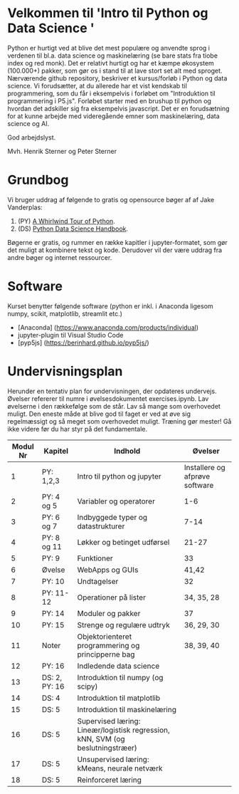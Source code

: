 # Velkommen til 'Intro til Python og Data Science '
Python er hurtigt ved at blive det mest populære og anvendte sprog i verdenen til bl.a. data science og maskinelæring (se bare stats fra tiobe index og red monk). Det er relativt hurtigt og har et kæmpe økosystem (100.000+) pakker, som gør os i stand til at lave stort set alt med sproget. 
Nærværende github repository, beskriver et kursus/forløb i Python og data science. Vi forudsætter, at du allerede har et vist kendskab til programmering, som du får i eksempelvis i forløbet om "Introduktion til programmering i P5.js".
Forløbet starter med en brushup til python og hvordan det adskiller sig fra eksempelvis javascript. Det er en forudsætning for at kunne arbejde med videregående emner som maskinelæring, data science og AI. 

God arbejdslyst.

Mvh.
Henrik Sterner og Peter Sterner

# Grundbog
Vi bruger uddrag af følgende to gratis og opensource bøger af af Jake Vanderplas: 
1. (PY) [A Whirlwind Tour of Python](https://jakevdp.github.io/WhirlwindTourOfPython/). 
2. (DS) [Python Data Science Handbook](https://jakevdp.github.io/PythonDataScienceHandbook/).

Bøgerne er gratis, og rummer en række kapitler i jupyter-formatet, som gør det muligt at kombinere tekst og kode. Derudover vil der være uddrag fra andre bøger og internet ressourcer.

# Software
Kurset benytter følgende software (python er inkl. i Anaconda ligesom numpy, scikit, matplotlib, streamlit etc.) 
- [Anaconda] (https://www.anaconda.com/products/individual) 
- jupyter-plugin til Visual Studio Code
- [pyp5js] (https://berinhard.github.io/pyp5js/)


# Undervisningsplan
Herunder en tentativ plan for undervisningen, der opdateres undervejs. Øvelser refererer til numre i øvelsesdokumentet exercises.ipynb. Lav øvelserne i den rækkefølge som de står. Lav så mange som overhovedet muligt. Den eneste måde at blive god til faget er ved at øve sig regelmæssigt og så meget som overhovedet muligt. Træning gør mester! Gå ikke videre før du har styr på det fundamentale.

Modul Nr       | Kapitel     | Indhold                     | Øvelser     |
----------- | ----------- | ----------------------------| ----------- |
1          | PY: 1,2,3       | Intro til python og jupyter |   Installere og afprøve software         |
2 | PY: 4 og 5 | Variabler og operatorer  | 1-6 |
3 | PY: 6 og 7 | Indbyggede typer og datastrukturer | 7-14 |
4 | PY: 8 og 11 | Løkker og betinget udførsel | 21-27|
5 | PY: 9 | Funktioner | 33 |
6 |   Øvelse    | WebApps og GUIs  | 41,42 |
7 | PY: 10 | Undtagelser | 32 |
8 | PY: 11-12 | Operationer på lister |34, 35, 28|
9 | PY: 14 | Moduler og pakker | 37 |
10 | PY: 15 | Strenge og regulære udtryk | 36, 29, 30|
11 | Noter | Objektorienteret programmering og principperne bag | 38, 39, 40|
12 | PY: 16 | Indledende data science | |
13 | DS: 2, PY: 16 | Introduktion til numpy (og scipy) | |
14 | DS: 4 | Introduktion til matplotlib | |
15 | DS: 5 | Introduktion til maskinelæring | |
16 | DS: 5 | Supervised læring: Lineær/logistisk regression, kNN, SVM (og beslutningstræer) | |
17 | DS: 5 | Unsupervised læring: kMeans, neurale netværk | |
18 | DS: 5 | Reinforceret læring | |
